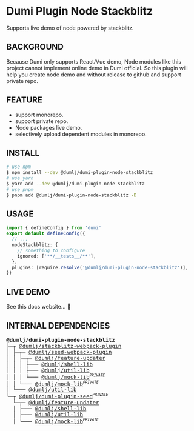 <!-- This file is dynamically generated. please edit in __readme__ -->

# Dumi Plugin Node Stackblitz

Supports live demo of node powered by stackblitz.

## BACKGROUND

Because Dumi only supports React/Vue demo, Node modules like this project cannot implement online demo in Dumi official. So this plugin will help you create node demo and without release to github and support private repo.

## FEATURE

- support monorepo.
- support private repo.
- Node packages live demo.
- selectively upload dependent modules in monorepo.

## INSTALL

```bash
# use npm
$ npm install --dev @dumlj/dumi-plugin-node-stackblitz
# use yarn
$ yarn add --dev @dumlj/dumi-plugin-node-stackblitz
# use pnpm
$ pnpm add @dumlj/dumi-plugin-node-stackblitz -D
```

## USAGE

```ts
import { defineConfig } from 'dumi'
export default defineConfig({
  // ...
  nodeStackblitz: {
    // something to configure
    ignored: ['**/__tests__/**'],
  },
  plugins: [require.resolve('@dumlj/dumi-plugin-node-stackblitz')],
})
```

## LIVE DEMO

See this docs website... 🤠

## INTERNAL DEPENDENCIES

<pre>
<b>@dumlj/dumi-plugin-node-stackblitz</b>
├─┬ <a href="https://github.com/dumlj/dumlj-build/tree/main/@webpack-plugin/dumi-plugin-node-stackblitz">@dumlj/stackblitz-webpack-plugin</a>
│ ├─┬─ <a href="https://github.com/dumlj/dumlj-build/tree/main/@webpack-plugin/dumi-plugin-node-stackblitz">@dumlj/seed-webpack-plugin</a>
│ │ ├─┬─ <a href="https://github.com/dumlj/dumlj-build/tree/main/@webpack-plugin/dumi-plugin-node-stackblitz">@dumlj/feature-updater</a>
│ │ │ ├─── <a href="https://github.com/dumlj/dumlj-build/tree/main/@webpack-plugin/dumi-plugin-node-stackblitz">@dumlj/shell-lib</a>
│ │ │ ├─── <a href="https://github.com/dumlj/dumlj-build/tree/main/@webpack-plugin/dumi-plugin-node-stackblitz">@dumlj/util-lib</a>
│ │ │ └─── <a href="https://github.com/dumlj/dumlj-build/tree/main/@webpack-plugin/dumi-plugin-node-stackblitz">@dumlj/mock-lib</a><sup><small><i>PRIVATE</i></small></sup>
│ │ └─── <a href="https://github.com/dumlj/dumlj-build/tree/main/@webpack-plugin/dumi-plugin-node-stackblitz">@dumlj/mock-lib</a><sup><small><i>PRIVATE</i></small></sup>
│ └─── <a href="https://github.com/dumlj/dumlj-build/tree/main/@webpack-plugin/dumi-plugin-node-stackblitz">@dumlj/util-lib</a>
└─┬ <a href="https://github.com/dumlj/dumlj-build/tree/main/@webpack-plugin/dumi-plugin-node-stackblitz">@dumlj/dumi-plugin-seed</a><sup><small><i>PRIVATE</i></small></sup>
  └─┬─ <a href="https://github.com/dumlj/dumlj-build/tree/main/@webpack-plugin/dumi-plugin-node-stackblitz">@dumlj/feature-updater</a>
  │ ├─── <a href="https://github.com/dumlj/dumlj-build/tree/main/@webpack-plugin/dumi-plugin-node-stackblitz">@dumlj/shell-lib</a>
  │ ├─── <a href="https://github.com/dumlj/dumlj-build/tree/main/@webpack-plugin/dumi-plugin-node-stackblitz">@dumlj/util-lib</a>
  │ └─── <a href="https://github.com/dumlj/dumlj-build/tree/main/@webpack-plugin/dumi-plugin-node-stackblitz">@dumlj/mock-lib</a><sup><small><i>PRIVATE</i></small></sup>
</pre>
